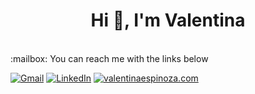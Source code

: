 <h1 align="center">Hi 👋, I'm Valentina</h1>
<br>
:mailbox: You can reach me with the links below
<br>

[![Gmail](https://img.shields.io/badge/-GMAIL-D14836?style=for-the-badge&logo=gmail&logoColor=white)](mailto:valentinaespinoza315@gmail.com)
[![LinkedIn](https://img.shields.io/badge/-LINKEDIN-0077B5?style=for-the-badge&logo=linkedin&logoColor=white)](https://www.linkedin.com/in/carolinaespinoza315/)
[![valentinaespinoza.com](https://img.shields.io/badge/-VALENTINAESPINOZA.COM-000000?style=for-the-badge&logo=react&logoColor=white)](https://www.valentinaespinoza.com/)
